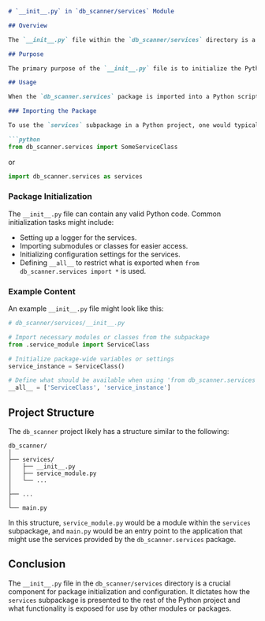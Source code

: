 ```markdown
# `__init__.py` in `db_scanner/services` Module

## Overview

The `__init__.py` file within the `db_scanner/services` directory is a part of a Python package named `db_scanner`. This file serves as the initialization script for the `services` subpackage within the `db_scanner` package. The presence of `__init__.py` in a directory indicates to Python that the directory should be treated as a package or subpackage.

## Purpose

The primary purpose of the `__init__.py` file is to initialize the Python package `db_scanner.services`. It can be used to perform package-level setup, such as initializing package-wide variables, importing necessary classes or functions from modules within the subpackage, or setting up logging. It also determines which modules or symbols the package exports as the API by using `__all__` or direct imports.

## Usage

When the `db_scanner.services` package is imported into a Python script or module, the code within `__init__.py` is executed. This can include the instantiation of any objects or the execution of any functions that are necessary for the package's functionality.

### Importing the Package

To use the `services` subpackage in a Python project, one would typically import it as follows:

```python
from db_scanner.services import SomeServiceClass
```

or

```python
import db_scanner.services as services
```

### Package Initialization

The `__init__.py` file can contain any valid Python code. Common initialization tasks might include:

- Setting up a logger for the services.
- Importing submodules or classes for easier access.
- Initializing configuration settings for the services.
- Defining `__all__` to restrict what is exported when `from db_scanner.services import *` is used.

### Example Content

An example `__init__.py` file might look like this:

```python
# db_scanner/services/__init__.py

# Import necessary modules or classes from the subpackage
from .service_module import ServiceClass

# Initialize package-wide variables or settings
service_instance = ServiceClass()

# Define what should be available when using 'from db_scanner.services import *'
__all__ = ['ServiceClass', 'service_instance']
```

## Project Structure

The `db_scanner` project likely has a structure similar to the following:

```
db_scanner/
│
├── services/
│   ├── __init__.py
│   ├── service_module.py
│   └── ...
│
├── ...
│
└── main.py
```

In this structure, `service_module.py` would be a module within the `services` subpackage, and `main.py` would be an entry point to the application that might use the services provided by the `db_scanner.services` package.

## Conclusion

The `__init__.py` file in the `db_scanner/services` directory is a crucial component for package initialization and configuration. It dictates how the `services` subpackage is presented to the rest of the Python project and what functionality is exposed for use by other modules or packages.
```
